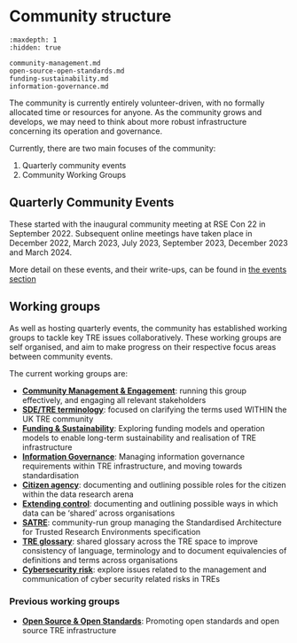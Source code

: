 # Community structure

```{toctree}
:maxdepth: 1
:hidden: true

community-management.md
open-source-open-standards.md
funding-sustainability.md
information-governance.md
```

The community is currently entirely volunteer-driven, with no formally allocated time or resources for anyone.
As the community grows and develops, we may need to think about more robust infrastructure concerning its operation and governance.

Currently, there are two main focuses of the community:

1. Quarterly community events
2. Community Working Groups

## Quarterly Community Events

These started with the inaugural community meeting at RSE Con 22 in September 2022.
Subsequent online meetings have taken place in December 2022, March 2023, July 2023, September 2023, December 2023 and March 2024.

More detail on these events, and their write-ups, can be found in [the events section](../events/index.md)

## Working groups

As well as hosting quarterly events, the community has established working groups to tackle key TRE issues collaboratively.
These working groups are self organised, and aim to make progress on their respective focus areas between community events.

The current working groups are:

  
- [**Community Management & Engagement**](./community-management.md): running this group effectively, and engaging all relevant stakeholders
- [**SDE/TRE terminology**](./sde-tre-terminology.md): focused on clarifying the terms used WITHIN the UK TRE community
- [**Funding & Sustainability**](./funding-sustainability.md): Exploring funding models and operation models to enable long-term sustainability and realisation of TRE infrastructure
- [**Information Governance**](./information-governance.md): Managing information governance requirements within TRE infrastructure, and moving towards standardisation
- [**Citizen agency**](./citizen-agency.md): documenting and outlining possible roles for the citizen within the data research arena
- [**Extending control**](./extending-control.md): documenting and outlining possible ways in which data can be ‘shared’ across organisations
- [**SATRE**](./satre.md): community-run group managing the Standardised Architecture for Trusted Research Environments specification
- [**TRE glossary**](./tre-glossary.md): shared glossary across the TRE space to improve consistency of language, terminology and to document equivalencies of definitions and terms across organisations
- [**Cybersecurity risk**](./cybersecurity-risk.md): explore issues related to the management and communication of cyber security related risks in TREs

### Previous working groups

- [**Open Source & Open Standards**](./open-source-open-standards.md): Promoting open standards and open source TRE infrastructure

  
